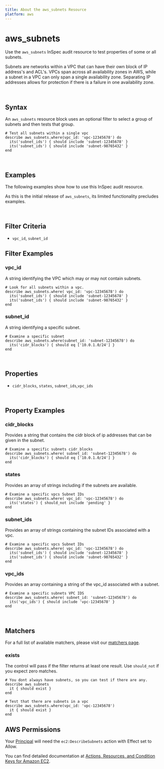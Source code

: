 ```yaml
---
title: About the aws_subnets Resource
platform: aws
---
```


# aws\_subnets

Use the `aws_subnets` InSpec audit resource to test properties of some or all subnets.

Subnets are networks within a VPC that can have their own block of IP address's and ACL's.
VPCs span across all availability zones in AWS, while a subnet in a VPC can only span a single availability zone.
Separating IP addresses allows for protection if there is a failure in one availability zone.

<br>

## Syntax

An `aws_subnets` resource block uses an optional filter to select a group of subnets and then tests that group.

    # Test all subnets within a single vpc
    describe aws_subnets.where(vpc_id: 'vpc-12345678') do
      its('subnet_ids') { should include 'subnet-12345678' }
      its('subnet_ids') { should include 'subnet-98765432' }
    end

<br>

## Examples

The following examples show how to use this InSpec audit resource.

As this is the initial release of `aws_subnets`, its limited functionality precludes examples.

<br>

## Filter Criteria

* `vpc_id`, `subnet_id`

## Filter Examples

### vpc\_id

A string identifying the VPC which may or may not contain subnets.

    # Look for all subnets within a vpc.
    describe aws_subnets.where( vpc_id: 'vpc-12345678') do
      its('subnet_ids') { should include 'subnet-12345678' }
      its('subnet_ids') { should include 'subnet-98765432' }
    end

### subnet\_id

A string identifying a specific subnet.

    # Examine a specific subnet
    describe aws_subnets.where(subnet_id: 'subnet-12345678') do
      its('cidr_blocks') { should eq ['10.0.1.0/24'] }
    end

<br>

## Properties

* `cidr_blocks`,  `states`, `subnet_ids`,`vpc_ids`

<br>

## Property Examples

### cidr\_blocks

Provides a string that contains the cidr block of ip addresses that can be given in the subnet.

    # Examine a specific subnets cidr_blocks
    describe aws_subnets.where( subnet_id: 'subnet-12345678') do
      its('cidr_blocks') { should eq ['10.0.1.0/24'] }
    end

### states

Provides an array of strings including if the subnets are available.

    # Examine a specific vpcs Subnet IDs
    describe aws_subnets.where( vpc_id: 'vpc-12345678') do
      its('states') { should_not include 'pending' }
    end

### subnet\_ids

Provides an array of strings containing the subnet IDs associated with a vpc.

    # Examine a specific vpcs Subnet IDs
    describe aws_subnets.where( vpc_id: 'vpc-12345678') do
      its('subnet_ids') { should include 'subnet-12345678' }
      its('subnet_ids') { should include 'subnet-98765432' }
    end

### vpc\_ids

Provides an array containing a string of the vpc_id associated with a subnet.

    # Examine a specific subnets VPC IDS
    describe aws_subnets.where( subnet_id: 'subnet-12345678') do
      its('vpc_ids') { should include 'vpc-12345678' }
    end

<br>

## Matchers

For a full list of available matchers, please visit our [matchers page](https://www.inspec.io/docs/reference/matchers/).

### exists

The control will pass if the filter returns at least one result. Use `should_not` if you expect zero matches.

    # You dont always have subnets, so you can test if there are any.
    describe aws_subnets
      it { should exist }
    end

    # Test that there are subnets in a vpc
    describe aws_subnets.where(vpc_id: 'vpc-12345678')
      it { should exist }
    end

## AWS Permissions

Your [Principal](https://docs.aws.amazon.com/IAM/latest/UserGuide/intro-structure.html#intro-structure-principal) will need the `ec2:DescribeSubnets` action with Effect set to Allow.

You can find detailed documentation at [Actions, Resources, and Condition Keys for Amazon EC2](https://docs.aws.amazon.com/IAM/latest/UserGuide/list_amazonec2.html).
